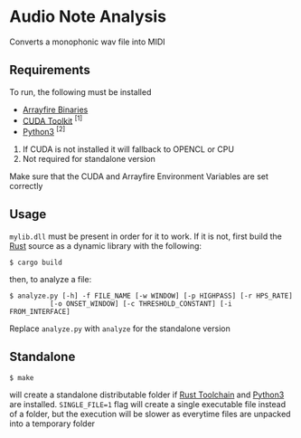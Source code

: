 # Audio Note Analysis

Converts a monophonic wav file into MIDI

## Requirements

To run, the following must be installed 

  - [Arrayfire Binaries] 
  - [CUDA Toolkit] <sup>[1]</sup> 
  - [Python3] <sup>[2]</sup> 

 1. If CUDA is not installed it will fallback to OPENCL or CPU
 2. Not required for standalone version

 Make sure that the CUDA and Arrayfire Environment Variables are set correctly

## Usage

`mylib.dll` must be present in order for it to work. If it is not, first build the [Rust] source as a dynamic library with the following:
```
$ cargo build
```
then, to analyze a file:
```
$ analyze.py [-h] -f FILE_NAME [-w WINDOW] [-p HIGHPASS] [-r HPS_RATE]
          [-o ONSET_WINDOW] [-c THRESHOLD_CONSTANT] [-i FROM_INTERFACE]
```
Replace `analyze.py` with `analyze` for the standalone version

## Standalone

```
$ make
```

will create a standalone distributable folder if [Rust Toolchain][Rust] and [Python3] are installed. `SINGLE_FILE=1` flag will create a single executable file instead of a folder, but the execution will be slower as everytime files are unpacked into a temporary folder

[Arrayfire Binaries]: <https://arrayfire.com/download/>
[CUDA Toolkit]: <https://developer.nvidia.com/cuda-toolkit>
[Python3]: <https://www.python.org/downloads/>
[Rust]: <https://www.rust-lang.org/en-US/install.html>


